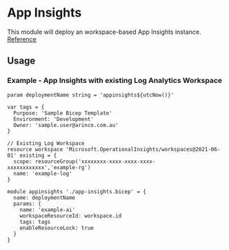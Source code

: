 # App Insights
This module will deploy an workspace-based App Insights instance.
[Reference](https://docs.microsoft.com/en-us/azure/azure-monitor/app/create-workspace-resource)

## Usage

### Example - App Insights with existing Log Analytics Workspace

``` bicep
param deploymentName string = 'appinsights${utcNow()}'

var tags = {
  Purpose: 'Sample Bicep Template'
  Environment: 'Development'
  Owner: 'sample.user@arinco.com.au'
}

// Existing Log Workspace
resource workspace 'Microsoft.OperationalInsights/workspaces@2021-06-01' existing = {
  scope: resourceGroup('xxxxxxxx-xxxx-xxxx-xxxx-xxxxxxxxxxxx','example-rg')
  name: 'example-log'
}

module appinsights './app-insights.bicep' = {
  name: deploymentName
  params: {
    name: 'example-ai'
    workspaceResourceId: workspace.id
    tags: tags
    enableResourceLock: true
  }
}
```
